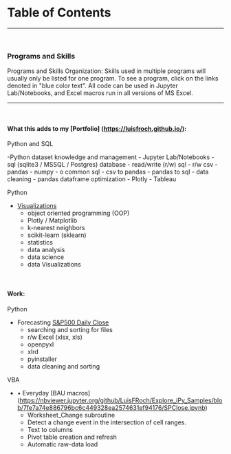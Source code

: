 # **Table of Contents**
___
<br>

### **Programs and Skills**
Programs and Skills Organization: Skills used in multiple programs will usually only be listed for one program. To see a program, click on the links denoted in "blue color text". All code can be used in Jupyter Lab/Notebooks, and Excel macros run in all versions of MS Excel.
___
<br>

#### **What this adds to my [Portfolio] (https://luisfroch.github.io/):**

Python and SQL

-Python dataset knowledge and management
    - Jupyter Lab/Notebooks
    - sql (sqlite3 / MSSQL / Postgres) database
    - read/write (r/w) sql
    - r/w csv
    - pandas
    - numpy
    - o	common sql
    - csv to pandas
    - pandas to sql
    -	data cleaning
    -	pandas dataframe optimization
    -	Plotly
    -	Tableau


Python

- [Visualizations](https://luisfroch.github.io/2019/01/25/Experiments-and-Visualizations.html)
    - object oriented programming (OOP)
    - Plotly / Matplotlib
    - k-nearest neighbors
    - scikit-learn (sklearn)
    - statistics
    - data analysis
    - data science
    - data Visualizations

<br>

#### **Work:**

Python

- Forecasting [S&P500 Daily Close](https://nbviewer.jupyter.org/github/LuisFRoch/Explore_iPy_Samples/blob/7fe7a74e886796bc6c449328ea2574631ef94176/SPClose.ipynb)
    - searching and sorting for files
    - r/w Excel (xlsx, xls)
    - openpyxl
    - xlrd
    - pyinstaller
    - data cleaning and sorting

VBA

- •	Everyday [BAU macros] (https://nbviewer.jupyter.org/github/LuisFRoch/Explore_iPy_Samples/blob/7fe7a74e886796bc6c449328ea2574631ef94176/SPClose.ipynb)
    - Worksheet_Change subroutine
    - Detect a change event in the intersection of cell ranges.
    - Text to columns
    - Pivot table creation and refresh
    - Automatic raw-data load

<br>
